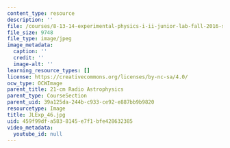 ```yaml
---
content_type: resource
description: ''
file: /courses/8-13-14-experimental-physics-i-ii-junior-lab-fall-2016-spring-2017/459f99dfa5838145e7f1bfe428632385_JLExp_46.jpg
file_size: 9748
file_type: image/jpeg
image_metadata:
  caption: ''
  credit: ''
  image-alt: ''
learning_resource_types: []
license: https://creativecommons.org/licenses/by-nc-sa/4.0/
ocw_type: OCWImage
parent_title: 21-cm Radio Astrophysics
parent_type: CourseSection
parent_uid: 39a125da-244b-c933-ce92-e887bb9b9820
resourcetype: Image
title: JLExp_46.jpg
uid: 459f99df-a583-8145-e7f1-bfe428632385
video_metadata:
  youtube_id: null
---
```

